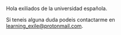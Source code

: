 Hola exiliados de la universidad española. 

Si teneis alguna duda podeis contactarme en learning_exile@protonmail.com.



<!---
ExileBlog/ExileBlog is a ✨ special ✨ repository because its `README.md` (this file) appears on your GitHub profile.
You can click the Preview link to take a look at your changes.
--->
